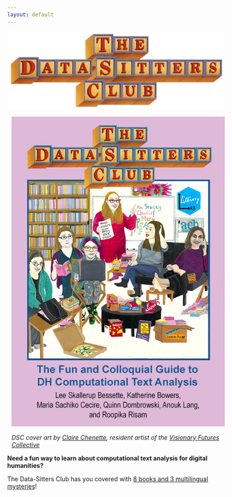 ```yaml
---
layout: default
---
```

![DSC logo](_static/images/DSCLogo.png)

<div style="float:right; margin-left:10px;">
<img src="_images/dsc_book_cover.jpg" />
<p><em>DSC cover art by <a href="https://clairechenette.weebly.com/">Claire Chenette</a>, resident artist of the <a href="https://visionary-futures-collective.github.io/">Visionary Futures Collective</a></em></p>
</div>

**Need a fun way to learn about computational text analysis for digital humanities?**

The Data-Sitters Club has you covered with [8 books and 3 multilingual mysteries](books)!
